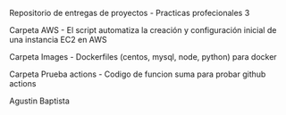 Repositorio de entregas de proyectos - Practicas profecionales 3

Carpeta AWS - El script automatiza la creación y configuración inicial de una instancia EC2 en AWS

Carpeta Images - Dockerfiles (centos, mysql, node, python) para docker

Carpeta Prueba actions - Codigo de funcion suma para probar github actions


Agustin Baptista
